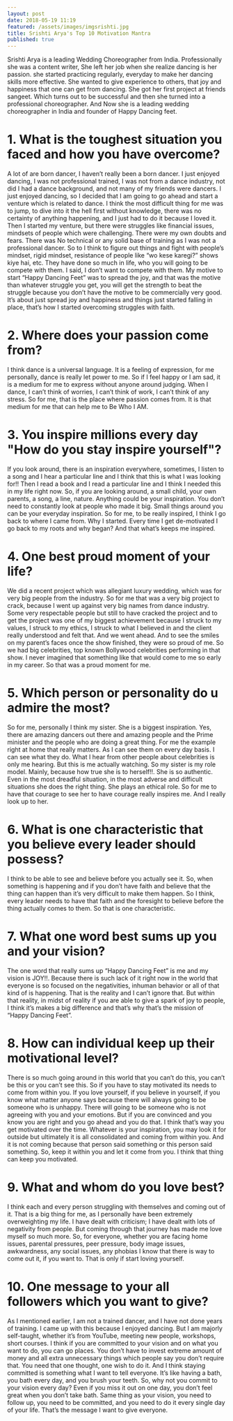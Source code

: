 ```yaml
---
layout: post
date: 2018-05-19 11:19
featured: /assets/images/imgsrishti.jpg
title: Srishti Arya's Top 10 Motivation Mantra
published: true
---
```


<p>Srishti Arya is a leading Wedding Choreographer from India. Professionally she was a content writer, She left her job when she realize dancing is her passion. she started practicing regularly, everyday to make her dancing skills more effective. She wanted to give experience to others, that joy and happiness that one can get from dancing. She got her first project at friends sangeet. Which turns out to be successful and then she turned into a professional choreographer. And Now she is a leading wedding choreographer in India and founder of Happy Dancing feet. </p>

<!--more-->

<h1>1. What is the toughest situation you faced and how you have overcome?</h1>
<p>A lot of are born dancer, I haven’t really been a born dancer. I just enjoyed dancing, I was not professional trained, I was not from a dance industry, not did I had a dance background, and not many of my friends were dancers. I just enjoyed dancing, so I decided that I am going to go ahead and start a venture which is related to dance. I think the most difficult thing for me was to jump, to dive into it the hell first without knowledge, there was no certainty of anything happening, and I just had to do it because I loved it. Then I started my venture, but there were struggles like financial issues, mindsets of people which were challenging. There were my own doubts and fears. There was No technical or any solid base of training as I was not a professional dancer. So to I think to figure out things and fight with people’s mindset, rigid mindset, resistance of people like “wo kese karegi?” shows kiye hai, etc. They have done so much in life, who you will going to be compete with them. I said, I don’t want to compete with them. My motive to start “Happy Dancing Feet” was to spread the joy, and that was the motive than whatever struggle you get, you will get the strength to beat the struggle because you don’t have the motive to be commercially very good. It’s about just spread joy and happiness and things just started falling in place, that’s how I started overcoming struggles with faith. </p>

<h1>2. Where does your passion come from?</h1>
<p>I think dance is a universal language. It is a feeling of expression, for me personally, dance is really let power to me. So if I feel happy or I am sad, it is a medium for me to express without anyone around judging. When I dance, I can’t think of worries, I can’t think of work, I can’t think of any stress. So for me, that is the place where passion comes from. It is that medium for me that can help me to Be Who I AM.</p>

<h1>3. You inspire millions every day "How do you stay inspire yourself"?</h1>
<p>If you look around, there is an inspiration everywhere, sometimes, I listen to a song and I hear a particular line and I think that this is what I was looking for!! Then I read a book and I read a particular line and I think I needed this in my life right now. So, if you are looking around, a small child, your own parents, a song, a line, nature. Anything could be your inspiration. You don’t need to constantly look at people who made it big. Small things around you can be your everyday inspiration. So for me, to be really inspired, I think I go back to where I came from. Why I started.  Every time I get de-motivated I go back to my roots and why began? And that what’s keeps me inspired. </p>

<h1>4. One best proud moment of your life?</h1>
<p>We did a recent project which was allegiant luxury wedding, which was for very big people from the industry. So for me that was a very big project to crack, because I went up against very big names from dance industry. Some very respectable people but still to have cracked the project and to get the project was one of my biggest achievement because I struck to my values, I struck to my ethics, I struck to what I believed in and the client really understood and felt that. And we went ahead. And to see the smiles on my parent’s faces once the show finished, they were so proud of me. So we had big celebrities, top known Bollywood celebrities performing in that show. I never imagined that something like that would come to me so early in my career. So that was a proud moment for me. <p>

<h1>5. Which person or personality do u admire the most?</h1>
<p>So for me, personally I think my sister. She is a biggest inspiration. Yes, there are amazing dancers out there and amazing people and the Prime minister and the people who are doing a great thing. For me the example right at home that really matters. As I can see them on every day basis. I can see what they do. What I hear from other people about celebrities is only me hearing. But this is me actually watching. So my sister is my role model. Mainly, because how true she is to herself!!. She is so authentic. Even in the most dreadful situation, in the most adverse and difficult situations she does the right thing. She plays an ethical role. So for me to have that courage to see her to have courage really inspires me. And I really look up to her. </p>

<h1>6. What is one characteristic that you believe every leader should possess?</h1>
<p>I think to be able to see and believe before you actually see it. So, when something is happening and if you don’t have faith and believe that the thing can happen than it’s very difficult to make them happen. So I think, every leader needs to have that faith and the foresight to believe before the thing actually comes to them. So that is one characteristic.</p>

<h1>7. What one word best sums up you and your vision?</h1>
<p>The one word that really sums up “Happy Dancing Feet” is me and my vision is JOY!!.  Because there is such lack of it right now in the world that everyone is so focused on the negativities, inhuman behavior or all of that kind of is happening. That is the reality and I can’t ignore that. But within that reality, in midst of reality if you are able to give a spark of joy to people, I think it’s makes a big difference and that’s why that’s the mission of “Happy Dancing Feet”.</p>

<h1>8. How can individual keep up their motivational level?</h1>
<p>There is so much going around in this world that you can’t do this, you can’t be this or you can’t see this. So if you have to stay motivated its needs to come from within you. If you love yourself, if you believe in yourself, if you know what matter anyone says because there will always going to be someone who is unhappy. There will going to be someone who is not agreeing with you and your emotions. But if you are convinced and you know you are right and you go ahead and you do that. I think that’s way you get motivated over the time. Whatever is your inspiration, you may look it for outside but ultimately it is all consolidated and coming from within you. And it is not coming because that person said something or this person said something. So, keep it within you and let it come from you. I think that thing can keep you motivated.</p>

<h1>9. What and whom do you love best?</h1>
<p>I think each and every person struggling with themselves and coming out of it. That is a big thing for me, as I personally have been extremely overweighting my life. I have dealt with criticism; I have dealt with lots of negativity from people. But coming through that journey has made me love myself so much more. So, for everyone, whether you are facing home issues, parental pressures, peer pressure, body image issues, awkwardness, any social issues, any phobias I know that there is way to come out it, if you want to. That is only if start loving yourself. </p>

<h1>10. One message to your all followers which you want to give?</h1>
<p>As I mentioned earlier, I am not a trained dancer, and I have not done years of training. I came up with this because I enjoyed dancing. But I am majorly self-taught, whether it’s from YouTube, meeting new people, workshops, short courses. I think if you are committed to your vision and on what you want to do, you can go places. You don’t have to invest extreme amount of money and all extra unnecessary things which people say you don’t require that. You need that one thought, one wish to do it. And I think staying committed is something what I want to tell everyone. It’s like having a bath, you bath every day, and you brush your teeth. So, why not you commit to your vision every day?  Even if you miss it out on one day, you don’t feel great when you don’t take bath. Same thing as your vision, you need to follow up, you need to be committed, and you need to do it every single day of your life. That’s the message I want to give everyone. </p>


 


